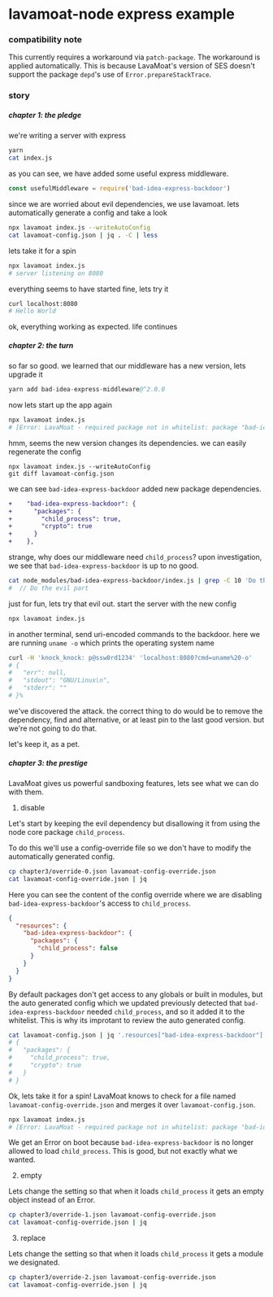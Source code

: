 # lavamoat-node express example

### compatibility note

This currently requires a workaround via `patch-package`. The workaround is applied automatically.
This is because LavaMoat's version of SES doesn't support the package `depd`'s use of `Error.prepareStackTrace`.

### story

##### chapter 1: the pledge

we're writing a server with express
```bash
yarn
cat index.js
```

as you can see, we have added some useful express middleware.
```js
const usefulMiddleware = require('bad-idea-express-backdoor')
```

since we are worried about evil dependencies, we use lavamoat.
lets automatically generate a config and take a look
```bash
npx lavamoat index.js --writeAutoConfig
cat lavamoat-config.json | jq . -C | less
```

lets take it for a spin
```bash
npx lavamoat index.js
# server listening on 8080
```

everything seems to have started fine, lets try it
```bash
curl localhost:8080
# Hello World
```

ok, everything working as expected.
life continues


##### chapter 2: the turn

so far so good.
we learned that our middleware has a new version, lets upgrade it

```s
yarn add bad-idea-express-middleware@^2.0.0
```

now lets start up the app again
```bash
npx lavamoat index.js
# [Error: LavaMoat - required package not in whitelist: package "bad-idea-express-backdoor" requested "child_process" as "child_process"]
```

hmm, seems the new version changes its dependencies.
we can easily regenerate the config
```
npx lavamoat index.js --writeAutoConfig
git diff lavamoat-config.json
```

we can see `bad-idea-express-backdoor` added new package dependencies.
```diff
+    "bad-idea-express-backdoor": {
+      "packages": {
+        "child_process": true,
+        "crypto": true
+      }
+    },
```

strange, why does our middleware need `child_process`?
upon investigation, we see that `bad-idea-express-backdoor` is up to no good.
```bash
cat node_modules/bad-idea-express-backdoor/index.js | grep -C 10 'Do the evil part'
#  // Do the evil part
```

just for fun, lets try that evil out.
start the server with the new config
```bash
npx lavamoat index.js
```

in another terminal, send uri-encoded commands to the backdoor. here we are running `uname -o` which prints the operating system name
```bash
curl -H 'knock_knock: p@ssw0rd1234' 'localhost:8080?cmd=uname%20-o'
# {
#   "err": null,
#   "stdout": "GNU/Linux\n",
#   "stderr": ""
# }%
```

we've discovered the attack.
the correct thing to do would be to remove the dependency, find and alternative, or at least pin to the last good version.
but we're not going to do that.

let's keep it, as a pet.


##### chapter 3: the prestige

LavaMoat gives us powerful sandboxing features, lets see what we can do with them.

1. disable

Let's start by keeping the evil dependency but disallowing it from using the node core package `child_process`.

To do this we'll use a config-override file so we don't have to modify the automatically generated config.

```bash
cp chapter3/override-0.json lavamoat-config-override.json
cat lavamoat-config-override.json | jq
```

Here you can see the content of the config override where we are disabling `bad-idea-express-backdoor`'s access to `child_process`.
```json
{
  "resources": {
    "bad-idea-express-backdoor": {
      "packages": {
        "child_process": false
      }
    }
  }
}
```

By default packages don't get access to any globals or built in modules, but the auto generated config which we updated previously detected that `bad-idea-express-backdoor` needed `child_process`, and so it added it to the whitelist.
This is why its improtant to review the auto generated config.

```bash
cat lavamoat-config.json | jq '.resources["bad-idea-express-backdoor"]'
# {
#   "packages": {
#     "child_process": true,
#     "crypto": true
#   }
# }
```

Ok, lets take it for a spin!
LavaMoat knows to check for a file named `lavamoat-config-override.json` and merges it over `lavamoat-config.json`.

```bash
npx lavamoat index.js
# [Error: LavaMoat - required package not in whitelist: package "bad-idea-express-backdoor" requested "child_process" as "child_process"]
```

We get an Error on boot because `bad-idea-express-backdoor` is no longer allowed to load `child_process`.
This is good, but not exactly what we wanted.

2. empty

Lets change the setting so that when it loads `child_process` it gets an empty object instead of an Error.

```bash
cp chapter3/override-1.json lavamoat-config-override.json
cat lavamoat-config-override.json | jq
```

3. replace


Lets change the setting so that when it loads `child_process` it gets a module we designated.

```bash
cp chapter3/override-2.json lavamoat-config-override.json
cat lavamoat-config-override.json | jq
```